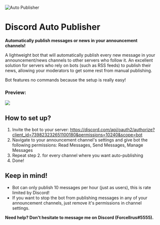 ![Auto Publisher](https://cdn.discordapp.com/app-icons/739823232651100180/afc7325d445543050505179799e8fb7d.png "Auto Publisher")
# Discord Auto Publisher
**Automatically publish messages or news in your announcement channels!**

A lightweight bot that will automatically publish every new message in your announcement/news channels to other servers who follow it. An excellent solution for servers who rely on bots (such as RSS feeds) to publish their news, allowing your moderators to get some rest from manual publishing.

Bot features no commands because the setup is really easy!

### Preview:
![](https://media.giphy.com/media/KxgsmVFc4nMF7U50UF/giphy.gif)

## How to set up?
1. Invite the bot to your server: https://discord.com/api/oauth2/authorize?client_id=739823232651100180&permissions=10240&scope=bot
2. Navigate to your announcement channel's settings and give bot the following permissions: Read Messages, Send Messages, Manage Messages
3. Repeat step 2. for every channel where you want auto-publishing
4. Done!

## Keep in mind!
* Bot can only publish 10 messages per hour (just as users), this is rate limited by Discord!
* If you want to stop the bot from publishing messages in any of your announcement channels, just remove it's permissions in channel settings.

**Need help? Don't hesitate to message me on Discord (Forcellrus#5555).**
